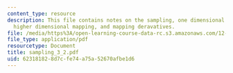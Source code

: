 ```yaml
---
content_type: resource
description: This file contains notes on the sampling, one dimensional interpolation,
  higher dimensional mapping, and mapping deravatives.
file: /media/https%3A/open-learning-course-data-rc.s3.amazonaws.com/12-864-inference-from-data-and-models-spring-2005/623181828d7cfe74a75a52670afbe1d6_sampling_3_2.pdf
file_type: application/pdf
resourcetype: Document
title: sampling_3_2.pdf
uid: 62318182-8d7c-fe74-a75a-52670afbe1d6
---
```

